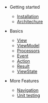 
* Getting started

    * [Installation](/getting-started/installation)
    * [Architechure](/getting-started/architechure)
    
* Basics

    * [View](/getting-started/installation)
    * [ViewModel](/getting-started/architechure)
    * [Processors](/getting-started/architechure)
    * [Event](/getting-started/architechure)
    * [Action](/getting-started/architechure)
    * [Result](/getting-started/architechure)
    * [ViewState](/getting-started/architechure)
    
* More Features

    * [Navigation](/getting-started/installation)
    * [Unit testing](/getting-started/architechure)